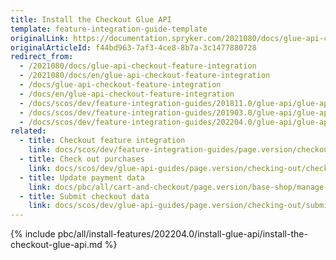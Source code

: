 ```yaml
---
title: Install the Checkout Glue API
template: feature-integration-guide-template
originalLink: https://documentation.spryker.com/2021080/docs/glue-api-checkout-feature-integration
originalArticleId: f44bd963-7af3-4ce8-8b7a-3c1477880728
redirect_from:
  - /2021080/docs/glue-api-checkout-feature-integration
  - /2021080/docs/en/glue-api-checkout-feature-integration
  - /docs/glue-api-checkout-feature-integration
  - /docs/en/glue-api-checkout-feature-integration
  - /docs/scos/dev/feature-integration-guides/201811.0/glue-api/glue-api-checkout-feature-integration.html
  - /docs/scos/dev/feature-integration-guides/201903.0/glue-api/glue-api-checkout-feature-integration.html
  - /docs/scos/dev/feature-integration-guides/202204.0/glue-api/glue-api-checkout-feature-integration.html  
related:
  - title: Checkout feature integration
    link: docs/scos/dev/feature-integration-guides/page.version/checkout-feature-integration.html
  - title: Check out purchases
    link: docs/scos/dev/glue-api-guides/page.version/checking-out/checking-out-purchases.html
  - title: Update payment data
    link: docs/pbc/all/cart-and-checkout/page.version/base-shop/manage-using-glue-api/check-out/update-payment-data.html
  - title: Submit checkout data
    link: docs/scos/dev/glue-api-guides/page.version/checking-out/submitting-checkout-data.html    
---
```


{% include pbc/all/install-features/202204.0/install-glue-api/install-the-checkout-glue-api.md %} <!-- To edit, see /_includes/pbc/all/install-features/202204.0/install-glue-api/install-the-checkout-glue-api.md -->
